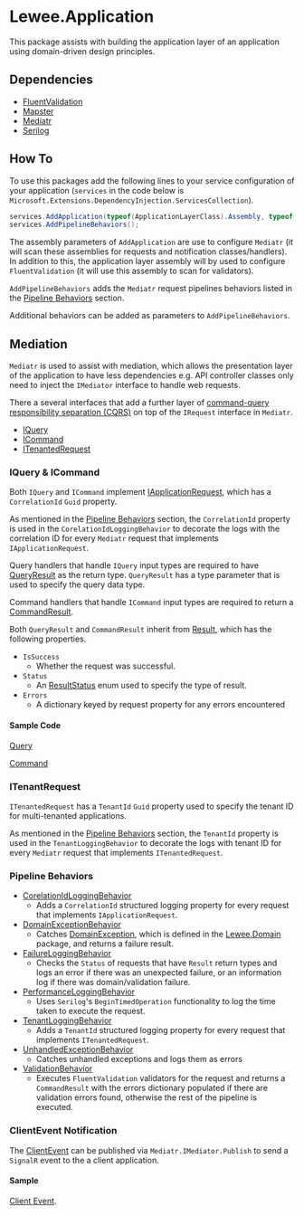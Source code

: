 # Lewee.Application

This package assists with building the application layer of an application using domain-driven design principles.

## Dependencies

- [FluentValidation](TODO)
- [Mapster](TODO)
- [Mediatr](TODO)
- [Serilog](TODO)

## How To

To use this packages add the following lines to your service configuration of your application (`services` in the code below is `Microsoft.Extensions.DependencyInjection.ServicesCollection`).

```cs
services.AddApplication(typeof(ApplicationLayerClass).Assembly, typeof(DomainLayerClass).Assembly);
services.AddPipelineBehaviors();
```

The assembly parameters of `AddApplication` are use to configure `Mediatr` (it will scan these assemblies for requests and notification classes/handlers).  In addition to this, the application layer assembly will by used to configure `FluentValidation` (it will use this assembly to scan for validators).

`AddPipelineBehaviors` adds the `Mediatr` request pipelines behaviors listed in the [Pipeline Behaviors](#pipeline-behaviors) section.

Additional behaviors can be added as parameters to `AddPipelineBehaviors`.

## Mediation

`Mediatr` is used to assist with mediation, which allows the presentation layer of the application to have less dependencies e.g. API controller classes only need to inject the `IMediator` interface to handle web requests.

There a several interfaces that add a further layer of [command-query responsibility separation (CQRS)](TODO) on top of the `IRequest` interface in `Mediatr`.

- [IQuery](./Mediation/Requests/IQuery.cs)
- [ICommand](./Mediation/Requests/ICommand.cs)
- [ITenantedRequest](./Mediation/Requests/ITenantRequest.cs)

### IQuery & ICommand

Both `IQuery` and `ICommand` implement [IApplicationRequest](./Mediation/Requests/IApplicationRequest.cs), which has a `CorrelationId` `Guid` property.

As mentioned in the [Pipeline Behaviors](#pipeline-behaviors) section, the `CorrelationId` property is used in the `CorelationIdLoggingBehavior` to decorate the logs with the correlation ID for every `Mediatr` request that implements `IApplicationRequest`.

Query handlers that handle `IQuery` input types are required to have [QueryResult](./Mediation/Requests/QueryResult.cs) as the return type.  `QueryResult` has a type parameter that is used to specify the query data type.

Command handlers that handle `ICommand` input types are required to return a [CommandResult](./Mediation/Requests/CommandResult.cs).

Both `QueryResult` and `CommandResult` inherit from [Result](./Mediation/Requests/Result.cs), which has the following properties.

- `IsSuccess`
  - Whether the request was successful.
- `Status`
  - An [ResultStatus](./Mediation/Requests/ResultStatus.cs) enum used to specify the type of result.
- `Errors`
  - A dictionary keyed by request property for any errors encountered

#### Sample Code

[Query](../../sample/Sample.Restaurant.Application/GetTablesQuery.cs)

[Command](../../sample/Sample.Restaurant.Application/UseTableCommand.cs)

### ITenantRequest

`ITenantedRequest` has a `TenantId` `Guid` property used to specify the tenant ID for multi-tenanted applications.

As mentioned in the [Pipeline Behaviors](#pipeline-behaviors) section, the `TenantId` property is used in the `TenantLoggingBehavior` to decorate the logs with tenant ID for every `Mediatr` request that implements `ITenantedRequest`.

### Pipeline Behaviors

- [CorelationIdLoggingBehavior](./Mediation//Behaviors/CorrelationIdLoggingBehavior.cs)
  - Adds a `CorrelationId` structured logging property for every request that implements `IApplicationRequest`.
- [DomainExceptionBehavior](./Mediation/Behaviors/DomainExceptionBehavior.cs)
  - Catches [DomainException](../Lewee.Domain/DomainException.cs), which is defined in the [Lewee.Domain](../Lewee.Domain/README.md) package, and returns a failure result.
- [FailureLoggingBehavior](./Mediation/Behaviors/FailureLoggingBehavior.cs)
  - Checks the `Status` of requests that have `Result` return types and logs an error if there was an unexpected failure, or an information log if there was domain/validation failure.
- [PerformanceLoggingBehavior](./Mediation/Behaviors/PerformanceBehavior.cs)
  - Uses `Serilog`'s `BeginTimedOperation` functionality to log the time taken to execute the request.
- [TenantLoggingBehavior](./Mediation/Behaviors/TenantLoggingBehavior.cs)
  - Adds a `TenantId` structured logging property for every request that implements `ITenantedRequest`.
- [UnhandledExceptionBehavior](./Mediation//Behaviors/CorrelationIdLoggingBehavior.cs)
  - Catches unhandled exceptions and logs them as errors
- [ValidationBehavior](./Mediation/Behaviors/ValidationBehavior.cs)
  - Executes `FluentValidation` validators for the request and returns a `CommandResult` with the errors dictionary populated if there are validation errors found, otherwise the rest of the pipeline is executed.

### ClientEvent Notification

The [ClientEvent](./Mediation/Notifications/ClientEvent.cs) can be published via `Mediatr.IMediator.Publish` to send a `SignalR` event to the a client application.

#### Sample

[Client Event](../../sample/Sample.Restaurant.Application/TableDomainEventHandler.cs).
